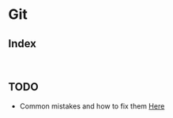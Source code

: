 # Git

## Index
<br>

## TODO
- Common mistakes and how to fix them [Here](https://dev.to/abh1navv/fixing-basic-mistakes-with-git-4m4l)